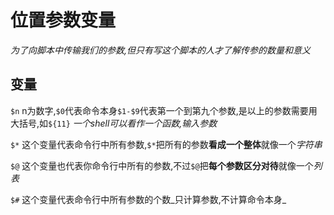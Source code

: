 # 位置参数变量
_为了向脚本中传输我们的参数,但只有写这个脚本的人才了解传参的数量和意义_

## 变量

`$n` n为数字,`$0`代表命令本身`$1-$9`代表第一个到第九个参数,是以上的参数需要用大括号,如`${11}`
_一个shell可以看作一个函数,输入参数_

`$*` 这个变量代表命令行中所有参数,`$*`把所有的参数**看成一个整体**就像一个*字符串*

`$@` 这个变量也代表你命令行中所有的参数,不过`$@`把**每个参数区分对待**就像一个*列表*

`$#` 这个变量代表命令行中所有参数的个数_只计算参数,不计算命令本身_




